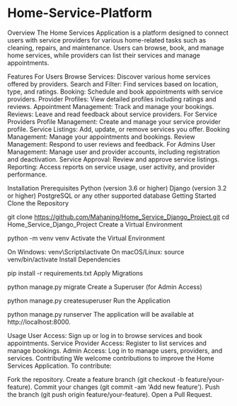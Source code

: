 # Home-Service-Platform
Overview
The Home Services Application is a platform designed to connect users with service providers for various home-related tasks such as cleaning, repairs, and maintenance. Users can browse, book, and manage home services, while providers can list their services and manage appointments.

Features
For Users
Browse Services: Discover various home services offered by providers.
Search and Filter: Find services based on location, type, and ratings.
Booking: Schedule and book appointments with service providers.
Provider Profiles: View detailed profiles including ratings and reviews.
Appointment Management: Track and manage your bookings.
Reviews: Leave and read feedback about service providers.
For Service Providers
Profile Management: Create and manage your service provider profile.
Service Listings: Add, update, or remove services you offer.
Booking Management: Manage your appointments and bookings.
Review Management: Respond to user reviews and feedback.
For Admins
User Management: Manage user and provider accounts, including registration and deactivation.
Service Approval: Review and approve service listings.
Reporting: Access reports on service usage, user activity, and provider performance.

Installation
Prerequisites
Python (version 3.6 or higher)
Django (version 3.2 or higher)
PostgreSQL or any other supported database
Getting Started
Clone the Repository

git clone https://github.com/Mahaning/Home_Service_Django_Project.git
cd Home_Service_Django_Project
Create a Virtual Environment

python -m venv venv
Activate the Virtual Environment

On Windows:
venv\Scripts\activate
On macOS/Linux:
source venv/bin/activate
Install Dependencies

pip install -r requirements.txt
Apply Migrations

python manage.py migrate
Create a Superuser (for Admin Access)

python manage.py createsuperuser
Run the Application

python manage.py runserver
The application will be available at http://localhost:8000.

Usage
User Access: Sign up or log in to browse services and book appointments.
Service Provider Access: Register to list services and manage bookings.
Admin Access: Log in to manage users, providers, and services.
Contributing
We welcome contributions to improve the Home Services Application. To contribute:

Fork the repository.
Create a feature branch (git checkout -b feature/your-feature).
Commit your changes (git commit -am 'Add new feature').
Push the branch (git push origin feature/your-feature).
Open a Pull Request.
